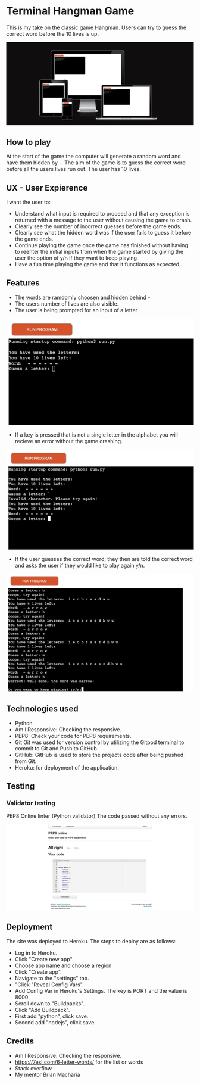 # Terminal Hangman Game

This is my take on the classic game Hangman.
Users can try to guess the correct word before the 10 lives is up.

![This is what the site deployed looks like.](images/i-am-responsive.jpeg)


## How to play

At the start of the game the computer will generate a random word and have them hidden by -.
The aim of the game is to guess the correct word before all the users lives run out.
The user has 10 lives.


## UX - User Expierence

I want the user to:

 - Understand what input is required to proceed and that any exception is returned with a message to the user without  causing the game to crash.
 - Clearly see the number of incorrect guesses before the game ends.
 - Clearly see what the hidden word was if the user fails to guess it before the game ends.
 - Continue playing the game once the game has finished without having to reenter the initial inputs from when the game started by giving the user the option of y/n if they want to keep playing
 - Have a fun time playing the game and that it functions as expected.

## Features

 - The words are ramdomly choosen and hidden behind -
 - The users number of lives are also visible.
 - The user is being prompted for an input of a letter

![start-screen](images/start.jpeg) 

 - If a key is pressed that is not a single letter in the alphabet you will recieve an error without the game crashing.

 ![user-error](images/error.jpeg)

  - If the user guesses the correct word, they then are told the correct word and asks the user if they would like to play again y/n.

  ![IF-user-wins](images/win.jpeg)


## Technologies used

 - Python.
 - Am I Responsive: Checking the responsive.
 - PEP8: Check your code for PEP8 requirements.
 - Git Git was used for version control by utilizing the Gitpod terminal to commit to Git and Push to GitHub.
 - GitHub: GitHub is used to store the projects code after being pushed from Git.
 - Heroku: for deployment of the application.


 ## Testing 

### Validator testing 

 PEP8 Online linter (Python validator) The code passed without any errors.

 ![pep8](images/pep8.jpeg)


 ## Deployment 

 The site was deployed to Heroku. The steps to deploy are as follows:

  - Log in to Heroku.
  - Click "Create new app".
  - Choose app name and choose a region.
  - Click "Create app".
  - Navigate to the "settings" tab.
  - "Click "Reveal Config Vars".
  - Add Config Var in Heroku's Settings. The key is PORT and the value is 8000
  - Scroll down to "Buildpacks".
  - Click "Add Buildpack".
  - First add "python", click save.
  - Second add "nodejs", click save.



## Credits

  - Am I Responsive: Checking the responsive.
  - https://7esl.com/6-letter-words/ for the list or words
  - Stack overflow 
  - My mentor Brian Macharia